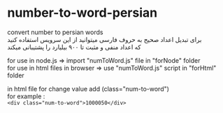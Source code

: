 # number-to-word-persian
convert number to persian words <br>
برای تبدیل اعداد صحیح به حروف فارسی میتوانید از این سرویس استفاده کنید <br>
که اعداد منفی و مثبت تا ۹۰۰ بیلیارد را پشتیبانی میکند

for use in node.js => import "numToWord.js" file in "forNode" folder<br>
for use in html files in browser => use "numToWord.js" script in "forHtml" folder<br>

in html file for change value add (class="num-to-word")<br>
for example : <br>
`<div class="num-to-word">1000050</div>`
